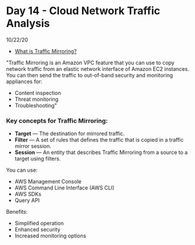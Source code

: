 # Day 14 - Cloud Network Traffic Analysis
10/22/20

* [What is Traffic Mirroring?](https://docs.aws.amazon.com/vpc/latest/mirroring/vpc-tm.pdf#traffic-mirroring-how-it-works)

"Traffic Mirroring is an Amazon VPC feature that you can use to copy network traffic from an elastic
network interface of Amazon EC2 instances. You can then send the traffic to out-of-band security and
monitoring appliances for:
* Content inspection
* Threat monitoring
* Troubleshooting"

### Key concepts for Traffic Mirroring:
* **Target** — The destination for mirrored traffic.
* **Filter** — A set of rules that defines the traffic that is copied in a traffic mirror session.
* **Session** — An entity that describes Traffic Mirroring from a source to a target using filters.

You can use: 
* AWS Management Console
* AWS Command Line Interface (AWS CLI)
* AWS SDKs
* Query API

Benefits:
* Simplified operation
* Enhanced security
* Increased monitoring options